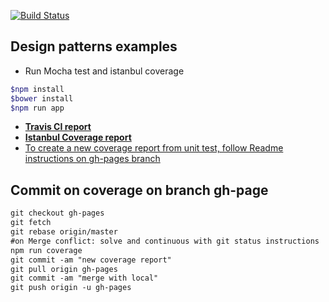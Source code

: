 [![Build Status](https://travis-ci.org/fernandoPalaciosGit/design-patterns.svg?branch=master)](https://travis-ci.org/fernandoPalaciosGit/design-patterns)


## Design patterns examples

- Run Mocha test and istanbul coverage
```bash
$npm install
$bower install
$npm run app
```

- [**Travis CI report**](https://travis-ci.org/fernandoPalaciosGit/design-patterns)
- [**Istanbul Coverage report**](http://fernandopalaciosgit.github.io/design-patterns/test/coverage/html/index.html)
- [To create a new coverage report from unit test, follow Readme instructions on gh-pages branch](https://github.com/fernandoPalaciosGit/design-patterns/tree/gh-pages)


## Commit on coverage on branch gh-page

```markdown
git checkout gh-pages
git fetch
git rebase origin/master
#on Merge conflict: solve and continuous with git status instructions
npm run coverage
git commit -am "new coverage report"
git pull origin gh-pages
git commit -am "merge with local"
git push origin -u gh-pages
```
